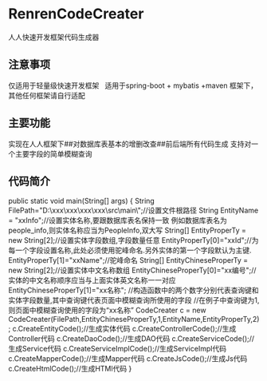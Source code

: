 # RenrenCodeCreater
人人快速开发框架代码生成器

## 注意事项
仅适用于轻量级快速开发框架  
适用于spring-boot + mybatis +maven 框架下，其他任何框架请自行适配
## 主要功能
实现在人人框架下##对数据库表基本的增删改查##前后端所有代码生成
支持对一个主要字段的简单模糊查询
## 代码简介
public static void main(String[] args) {
		    String FilePath="D:\\xxx\\xxx\\xxx\\xxx\\src\\main\\";//设置文件根路径
            String EntityName = "xxInfo";//设置实体名称,要跟数据库表名保持一致 例如数据库表名为people_info,则实体名称应当为PeopleInfo,双大写
            String[] EntityProperTy = new String[2];//设置实体字段数组,字段数量任意
            EntityProperTy[0]="xxId";//为每一个字段设置名称,此处必须使用驼峰命名.另外实体的第一个字段默认为主键.
            EntityProperTy[1]="xxName";//驼峰命名
            String[] EntityChineseProperTy = new String[2];//设置实体中文名称数组
            EntityChineseProperTy[0]="xx编号";//实体的中文名称顺序应当与上面实体英文名称一一对应
            EntityChineseProperTy[1]="xx名称";
			//构造函数中的两个数字分别代表查询键和实体字段数量,其中查询键代表页面中模糊查询所使用的字段
			//在例子中查询键为1,则页面中模糊查询使用的字段为“xx名称”
            CodeCreater c = new CodeCreater(FilePath,EntityChineseProperTy,1,EntityName,EntityProperTy,2);
            c.CreateEntityCode();//生成实体代码
            c.CreateControllerCode();//生成Controller代码
            c.CreateDaoCode();//生成DAO代码
            c.CreateServiceCode();//生成Service代码
            c.CreateServiceImplCode();//生成ServiceImpl代码
            c.CreateMapperCode();//生成Mapper代码
            c.CreateJsCode();//生成Js代码
            c.CreateHtmlCode();//生成HTMl代码
		}
